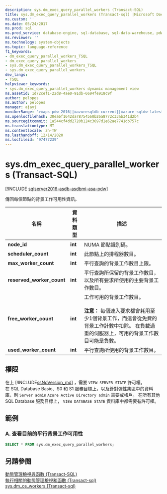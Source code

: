 ```yaml
---
description: sys.dm_exec_query_parallel_workers (Transact-SQL)
title: sys.dm_exec_query_parallel_workers (Transact-sql) |Microsoft Docs
ms.custom: ''
ms.date: 05/24/2017
ms.prod: sql
ms.prod_service: database-engine, sql-database, sql-data-warehouse, pdw
ms.reviewer: ''
ms.technology: system-objects
ms.topic: language-reference
f1_keywords:
- dm_exec_query_parallel_workers_TSQL
- dm_exec_query_parallel_workers
- sys.dm_exec_query_parallel_workers_TSQL
- sys.dm_exec_query_parallel_workers
dev_langs:
- TSQL
helpviewer_keywords:
- sys.dm_exec_query_parallel_workers dynamic management view
ms.assetid: 1d72cef1-22d8-4ae0-91db-6694fe918c9f
author: pelopes
ms.author: pelopes
manager: ajayj
monikerRange: '>=aps-pdw-2016||=azuresqldb-current||=azure-sqldw-latest||>=sql-server-2016||>=sql-server-linux-2017||=azuresqldb-mi-current'
ms.openlocfilehash: 30ea6f1642da78754560b26a8772c33ab341d2b4
ms.sourcegitcommit: 1a544cf4dd2720b124c3697d1e62ae7741db757c
ms.translationtype: MT
ms.contentlocale: zh-TW
ms.lasthandoff: 12/14/2020
ms.locfileid: "97477239"
---
```

# <a name="sysdm_exec_query_parallel_workers-transact-sql"></a>sys.dm_exec_query_parallel_workers (Transact-SQL)
[!INCLUDE [sqlserver2016-asdb-asdbmi-asa-pdw](../../includes/applies-to-version/sqlserver2016-asdb-asdbmi-asa-pdw.md)]

  傳回每個節點的背景工作可用性資訊。  
  
|名稱|資料類型|描述|  
|----------|---------------|-----------------|  
|**node_id**|**int**|NUMA 節點識別碼。|  
|**scheduler_count**|**int**|此節點上的排程器數目。|  
|**max_worker_count**|**int**|平行查詢的背景工作數目上限。|  
|**reserved_worker_count**|**int**|平行查詢所保留的背景工作數目，以及所有要求所使用的主要背景工作數目。| 
|**free_worker_count**|**int**|工作可用的背景工作數目。<br /><br />**注意：** 每個連入要求都會耗用至少1個背景工作，而這會從免費的背景工作計數中扣除。  在負載過重的伺服器上，可用的背景工作數目可能是負數。| 
|**used_worker_count**|**int**|平行查詢所使用的背景工作數目。|  
  
## <a name="permissions"></a>權限  

在上 [!INCLUDE[ssNoVersion_md](../../includes/ssnoversion-md.md)] ，需要 `VIEW SERVER STATE` 許可權。   
在 SQL Database Basic、S0 和 S1 服務目標上，以及針對彈性集區中的資料庫，則 `Server admin` `Azure Active Directory admin` 需要或帳戶。 在所有其他 SQL Database 服務目標上， `VIEW DATABASE STATE` 資料庫中都需要有許可權。   
 
## <a name="examples"></a>範例  
  
### <a name="a-viewing-current-parallel-worker-availability"></a>A. 查看目前的平行背景工作可用性  

```sql 
SELECT * FROM sys.dm_exec_query_parallel_workers;  
```  
  
## <a name="see-also"></a>另請參閱  
 [動態管理檢視與函數 &#40;Transact-SQL&#41;](~/relational-databases/system-dynamic-management-views/system-dynamic-management-views.md)   
 [執行相關的動態管理檢視和函數 &#40;Transact-sql&#41;](../../relational-databases/system-dynamic-management-views/execution-related-dynamic-management-views-and-functions-transact-sql.md)   
 [sys.dm_os_workers &#40;Transact-sql&#41;](../../relational-databases/system-dynamic-management-views/sys-dm-os-workers-transact-sql.md)
